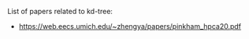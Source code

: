 List of papers related to kd-tree:

- https://web.eecs.umich.edu/~zhengya/papers/pinkham_hpca20.pdf
